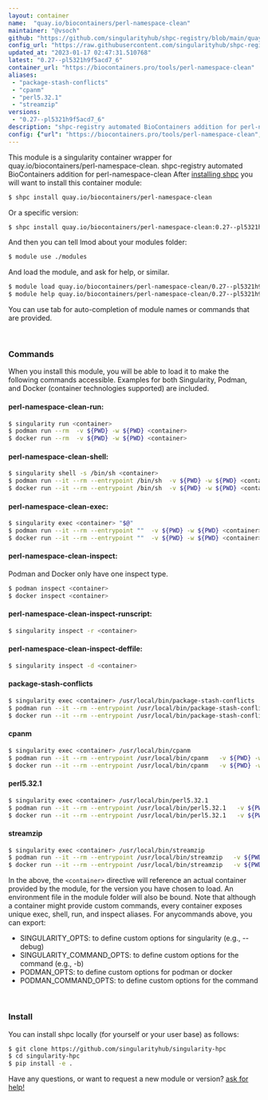 ```yaml
---
layout: container
name:  "quay.io/biocontainers/perl-namespace-clean"
maintainer: "@vsoch"
github: "https://github.com/singularityhub/shpc-registry/blob/main/quay.io/biocontainers/perl-namespace-clean/container.yaml"
config_url: "https://raw.githubusercontent.com/singularityhub/shpc-registry/main/quay.io/biocontainers/perl-namespace-clean/container.yaml"
updated_at: "2023-01-17 02:47:31.510768"
latest: "0.27--pl5321h9f5acd7_6"
container_url: "https://biocontainers.pro/tools/perl-namespace-clean"
aliases:
 - "package-stash-conflicts"
 - "cpanm"
 - "perl5.32.1"
 - "streamzip"
versions:
 - "0.27--pl5321h9f5acd7_6"
description: "shpc-registry automated BioContainers addition for perl-namespace-clean"
config: {"url": "https://biocontainers.pro/tools/perl-namespace-clean", "maintainer": "@vsoch", "description": "shpc-registry automated BioContainers addition for perl-namespace-clean", "latest": {"0.27--pl5321h9f5acd7_6": "sha256:f307b914ae7faf1b810801841929c7c59d286f412ffe83d642660019da8e94db"}, "tags": {"0.27--pl5321h9f5acd7_6": "sha256:f307b914ae7faf1b810801841929c7c59d286f412ffe83d642660019da8e94db"}, "docker": "quay.io/biocontainers/perl-namespace-clean", "aliases": {"package-stash-conflicts": "/usr/local/bin/package-stash-conflicts", "cpanm": "/usr/local/bin/cpanm", "perl5.32.1": "/usr/local/bin/perl5.32.1", "streamzip": "/usr/local/bin/streamzip"}}
---
```


This module is a singularity container wrapper for quay.io/biocontainers/perl-namespace-clean.
shpc-registry automated BioContainers addition for perl-namespace-clean
After [installing shpc](#install) you will want to install this container module:


```bash
$ shpc install quay.io/biocontainers/perl-namespace-clean
```

Or a specific version:

```bash
$ shpc install quay.io/biocontainers/perl-namespace-clean:0.27--pl5321h9f5acd7_6
```

And then you can tell lmod about your modules folder:

```bash
$ module use ./modules
```

And load the module, and ask for help, or similar.

```bash
$ module load quay.io/biocontainers/perl-namespace-clean/0.27--pl5321h9f5acd7_6
$ module help quay.io/biocontainers/perl-namespace-clean/0.27--pl5321h9f5acd7_6
```

You can use tab for auto-completion of module names or commands that are provided.

<br>

### Commands

When you install this module, you will be able to load it to make the following commands accessible.
Examples for both Singularity, Podman, and Docker (container technologies supported) are included.

#### perl-namespace-clean-run:

```bash
$ singularity run <container>
$ podman run --rm  -v ${PWD} -w ${PWD} <container>
$ docker run --rm  -v ${PWD} -w ${PWD} <container>
```

#### perl-namespace-clean-shell:

```bash
$ singularity shell -s /bin/sh <container>
$ podman run --it --rm --entrypoint /bin/sh  -v ${PWD} -w ${PWD} <container>
$ docker run --it --rm --entrypoint /bin/sh  -v ${PWD} -w ${PWD} <container>
```

#### perl-namespace-clean-exec:

```bash
$ singularity exec <container> "$@"
$ podman run --it --rm --entrypoint ""  -v ${PWD} -w ${PWD} <container> "$@"
$ docker run --it --rm --entrypoint ""  -v ${PWD} -w ${PWD} <container> "$@"
```

#### perl-namespace-clean-inspect:

Podman and Docker only have one inspect type.

```bash
$ podman inspect <container>
$ docker inspect <container>
```

#### perl-namespace-clean-inspect-runscript:

```bash
$ singularity inspect -r <container>
```

#### perl-namespace-clean-inspect-deffile:

```bash
$ singularity inspect -d <container>
```


#### package-stash-conflicts

```bash
$ singularity exec <container> /usr/local/bin/package-stash-conflicts
$ podman run --it --rm --entrypoint /usr/local/bin/package-stash-conflicts   -v ${PWD} -w ${PWD} <container> -c " $@"
$ docker run --it --rm --entrypoint /usr/local/bin/package-stash-conflicts   -v ${PWD} -w ${PWD} <container> -c " $@"
```


#### cpanm

```bash
$ singularity exec <container> /usr/local/bin/cpanm
$ podman run --it --rm --entrypoint /usr/local/bin/cpanm   -v ${PWD} -w ${PWD} <container> -c " $@"
$ docker run --it --rm --entrypoint /usr/local/bin/cpanm   -v ${PWD} -w ${PWD} <container> -c " $@"
```


#### perl5.32.1

```bash
$ singularity exec <container> /usr/local/bin/perl5.32.1
$ podman run --it --rm --entrypoint /usr/local/bin/perl5.32.1   -v ${PWD} -w ${PWD} <container> -c " $@"
$ docker run --it --rm --entrypoint /usr/local/bin/perl5.32.1   -v ${PWD} -w ${PWD} <container> -c " $@"
```


#### streamzip

```bash
$ singularity exec <container> /usr/local/bin/streamzip
$ podman run --it --rm --entrypoint /usr/local/bin/streamzip   -v ${PWD} -w ${PWD} <container> -c " $@"
$ docker run --it --rm --entrypoint /usr/local/bin/streamzip   -v ${PWD} -w ${PWD} <container> -c " $@"
```



In the above, the `<container>` directive will reference an actual container provided
by the module, for the version you have chosen to load. An environment file in the
module folder will also be bound. Note that although a container
might provide custom commands, every container exposes unique exec, shell, run, and
inspect aliases. For anycommands above, you can export:

 - SINGULARITY_OPTS: to define custom options for singularity (e.g., --debug)
 - SINGULARITY_COMMAND_OPTS: to define custom options for the command (e.g., -b)
 - PODMAN_OPTS: to define custom options for podman or docker
 - PODMAN_COMMAND_OPTS: to define custom options for the command

<br>

### Install

You can install shpc locally (for yourself or your user base) as follows:

```bash
$ git clone https://github.com/singularityhub/singularity-hpc
$ cd singularity-hpc
$ pip install -e .
```

Have any questions, or want to request a new module or version? [ask for help!](https://github.com/singularityhub/singularity-hpc/issues)